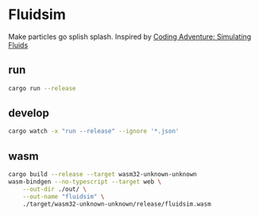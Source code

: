 # Fluidsim

Make particles go splish splash.
Inspired by [Coding Adventure: Simulating Fluids](https://www.youtube.com/watch?v=rSKMYc1CQHE)

## run
```bash
cargo run --release
```

## develop
```bash
cargo watch -x "run --release" --ignore '*.json'
```

## wasm
```bash
cargo build --release --target wasm32-unknown-unknown
wasm-bindgen --no-typescript --target web \
    --out-dir ./out/ \
    --out-name "fluidsim" \
    ./target/wasm32-unknown-unknown/release/fluidsim.wasm
```